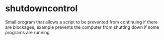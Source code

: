 # shutdowncontrol
Small program that allows a script to be prevented from continuing if there are blockages, example prevents the computer from shutting down if some programs are running
